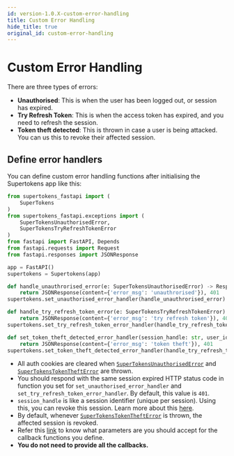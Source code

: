 ```yaml
---
id: version-1.0.X-custom-error-handling
title: Custom Error Handling
hide_title: true
original_id: custom-error-handling
---
```


# Custom Error Handling

There are three types of errors:
- **Unauthorised**: This is when the user has been logged out, or session has expired.
- **Try Refresh Token**: This is when the access token has expired, and you need to refresh the session.
- **Token theft detected**: This is thrown in case a user is being attacked. You can us this to revoke their affected session.

## Define error handlers
You can define custom error handling functions after initialising the Supertokens app like this:
```python
from supertokens_fastapi import (
    SuperTokens
)
from supertokens_fastapi.exceptions import (
    SuperTokensUnauthorisedError,
    SuperTokensTryRefreshTokenError
)
from fastapi import FastAPI, Depends
from fastapi.requests import Request
from fastapi.responses import JSONResponse

app = FastAPI()
supertokens = Supertokens(app)

def handle_unauthrorised_error(e: SuperTokensUnauthorisedError) -> Response:
    return JSONResponse(content={'error_msg': 'unauthrorised'}), 401
supertokens.set_unauthorised_error_handler(handle_unauthrorised_error)

def handle_try_refresh_token_error(e: SuperTokensTryRefreshTokenError) -> Response:
    return JSONResponse(content={'error_msg': 'try refresh token'}), 401
supertokens.set_try_refresh_token_error_handler(handle_try_refresh_token_error)

def set_token_theft_detected_error_handler(session_handle: str, user_id: str) -> Response:
    return JSONResponse(content={'error_msg': 'token theft'}), 401
supertokens.set_token_theft_detected_error_handler(handle_try_refresh_token_error)
```

- All auth cookies are cleared when [`SuperTokensUnauthorisedError`](../api-reference/error-handling/unauthorised) and [`SuperTokensTokenTheftError`](../api-reference/error-handling/token-theft-detected) are thrown.
- You should respond with the same session expired HTTP status code in function you set for `set_unauthorised_error_handler` and `set_try_refresh_token_error_handler`. By default, this value is `401`.
- `session_handle` is like a session identifier (unique per session). Using this, you can revoke this session. Learn more about this [here](./session-handle).
- By default, whenever [`SuperTokensTokenTheftError`](../api-reference/error-handling/token-theft-detected) is thrown, the affected session is revoked.
- Refer this [link](../api-reference/error-handling/handle-error) to know what parameters are you should accept for the callback functions you define.
- **You do not need to provide all the callbacks.**